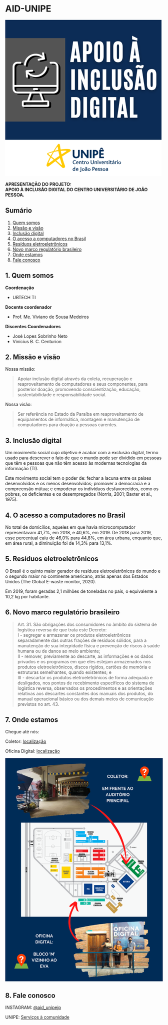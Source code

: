 # AID-UNIPE

![unipe](/unipe2.png)


**APRESENTAÇÃO DO PROJETO:<br>APOIO À INCLUSÃO DIGITAL DO CENTRO UNIVERSITÁRIO DE JOÃO PESSOA.**

## Sumário

1. <a href="quemsomos">Quem somos</a>
2. <a href="missao">Missão e visão</a>
3. <a href="inclusao">Inclusão digital</a>
4. <a href="computadores">O acesso a computadores no Brasil</a>
5. <a href="residuos">Resíduos eletroeletrônicos</a>
6. <a href="marcolegal">Novo marco regulatório brasileiro</a>
7. <a href="localizacao">Onde estamos</a>
8. <a href="contato">Fale conosco</a>

<h2 id= "quemsomos">1. Quem somos</h2>

**Coordenação**
* UBTECH TI

**Docente coordenador**

* Prof. Me. Viviano de Sousa Medeiros

**Discentes Coordenadores**

* José Lopes Sobrinho Neto
* Vinícius B. C. Centurion

<h2 id= "missao">2. Missão e visão</h2>

Nossa missão:

> Apoiar inclusão digital através da coleta, recuperação e reaproveitamento  de computadores e seus componentes, para posterior doação, promovendo conscientização, educação, sustentabilidade e responsabilidade social.

Nossa visão:

> Ser referência no Estado da Paraíba em reaproveitamento de equipamentos de informática, montagem e manutenção de computadores para doação a pessoas carentes.

<h2 id= "inclusao">3. Inclusão digital</h2>

Um movimento social cujo objetivo é acabar com a exclusão digital, termo usado para descrever o fato de que o mundo pode ser dividido em pessoas que têm e pessoas que não têm acesso às modernas tecnologias da informação (TI).

Este movimento social tem o poder de: fechar a lacuna entre os países desenvolvidos e os menos desenvolvidos; promover a democracia e a compreensão mútua; e empoderar os indivíduos desfavorecidos, como os pobres, os deficientes e os desempregados (Norris, 2001; Baxter et al., 1975).

<h2 id= "computadores">4. O acesso a computadores no Brasil</h2>

No total de domicílios, aqueles em que havia microcomputador representavam 41,7%, em 2018, e 40,6%, em 2019. De 2018 para 2019, esse percentual caiu de 46,0% para 44,8%, em área urbana, enquanto que, em área rural, a diminuição foi de 14,3% para 13,1%.

<h2 id= "residuos">5. Resíduos eletroeletrônicos</h2>

O Brasil é o quinto maior gerador de resíduos eletroeletrônicos do mundo e o segundo maior no continente americano, atrás apenas dos Estados Unidos (The Global E-waste monitor, 2020).

Em 2019, foram geradas 2,1 milhões de toneladas no país, o equivalente a 10,2 kg por habitante.

<h2 id= "marcolegal">6. Novo marco regulatório brasileiro</h2>

> Art. 31. São obrigações dos consumidores no âmbito do sistema de logística reversa de que trata este Decreto:<br>
> I - segregar e armazenar os produtos eletroeletrônicos separadamente das outras frações de resíduos sólidos, para a manutenção de sua integridade física e prevenção de riscos à saúde humana ou de danos ao meio ambiente;<br>
> II - remover, previamente ao descarte, as informações e os dados privados e os programas em que eles estejam armazenados nos produtos eletroeletrônicos, discos rígidos, cartões de memória e estruturas semelhantes, quando existentes; e <br>
> III - descartar os produtos eletroeletrônicos de forma adequada e desligados, nos pontos de recebimento específicos do sistema de logística reversa, observados os procedimentos e as orientações relativas aos descartes constantes dos manuais dos produtos, do manual operacional básico ou dos demais meios de comunicação previstos no art. 43.

<h2 id= "localizacao">7. Onde estamos</h2>

Chegue até nós:

Coletor: [localização](https://goo.gl/maps/NYeDFqc5wgb9vMBy5)

Oficina Digital: [localização](https://goo.gl/maps/PdgqyFuJV7rjLacV6)

![Onde estamos](/onde_estamos.png)

<h2 id= "contato">8. Fale conosco</h2>

INSTAGRAM: [@aid_unipejp](https://www.instagram.com/aid_unipejp)

UNIPE: [Serviços à comunidade](https://www.unipe.edu.br/servicos-a-comunidade/)
